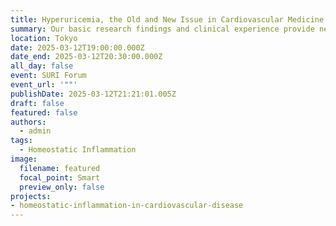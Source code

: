```yaml
---
title: Hyperuricemia, the Old and New Issue in Cardiovascular Medicine
summary: Our basic research findings and clinical experience provide new insight into therapeutic strategy for hyperuricemia in patients with cardiovascular disease.
location: Tokyo
date: 2025-03-12T19:00:00.000Z
date_end: 2025-03-12T20:30:00.000Z
all_day: false
event: SURI Forum
event_url: '""'
publishDate: 2025-03-12T21:21:01.005Z
draft: false
featured: false
authors:
  - admin
tags:
  - Homeostatic Inflammation
image:
  filename: featured
  focal_point: Smart
  preview_only: false
projects: 
- homeostatic-inflammation-in-cardiovascular-disease
---
```

